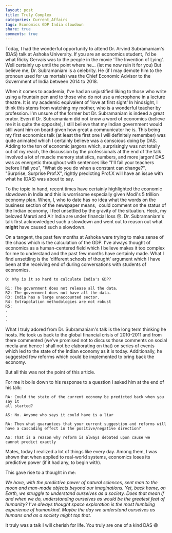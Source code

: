 ```yaml
---
layout: post
title: Truly Complex
categories: Current_Affairs
tags: Economics GDP India slowdown
share: true
comments: true
---
```


Today, I had the wonderful opportunity to attend Dr. Arvind Subramaniam's (DAS) talk at Ashoka University. If you are an economics student, I'd be what Ricky Gervais was to the people in the movie 'The Invention of Lying'. Well certainly up until the point where he... (let me now ruin it for you)
But believe me, Dr. Subramaniam is a celebrity. He (if I may demote him to the pronoun used for us mortals) was the Chief Economic Advisor to the Government of India between 2014 to 2018. 

When it comes to academia, I've had an unjustified liking to those who write using a fountain pen and to those who do not use a microphone in a lecture theatre. It is my academic equivalent of 'love at first sight' In hindsight, I think this stems from watching my mother, who is a wonderful teacher by profession. I'm unsure of the former but Dr. Subramaniam is indeed a great orator. Even if Dr. Subramaniam did not know a word of economics (believe me it is quite the opposite), I still believe that my Indian government would still want him on board given how great a communicator he is. This being my first economics talk (at least the first one I will definitely remember) was quite animated which I certainly believe was a conscious doing by DAS. Adding to the ton of economic jargons which, surprisingly was not totally out of my reach, the discussion by the professionals at the end of the talk involved a lot of muscle memory statistics, numbers, and more jargon! DAS was as energetic throughout with sentences like "I'll fail your teachers before I fail you", "What do you do when a constant can change?", "Surprise, Surprise Prof.X", rightly predicting Prof.X will have an issue with what he (DAS) was about to say.

To the topic in hand, recent times have certainly highlighted the economic slowdown in India and this is worrisome especially given Modi's 5 trillion economy plan. When, I, who to date has no idea what the words on the business section of the newspaper means,  could comment on the status of the Indian economy, I feel unsettled by the gravity of the situation. Heck, my beloved Maruti and Air India are under financial loss 😢. Dr. Subramaniam's talk first acknowledged such a slowdown and went out to reason out what **might** have caused such a slowdown.


On a tangent, the past few months at Ashoka were trying to make sense of the chaos which is the calculation of the GDP. I've always thought of economics as a human-centered field which I believe makes it too complex for me to understand and the past few months have certainly made. What I find unsettling is the 'different schools of thought' argument which I have been at the receiving end of during conversations with students of economics. 

~~~
Q: Why is it so hard to calculate India's GDP?

R1: The government does not release all the data. 
R2: The government does not have all the data.
R3: India has a large unaccounted sector.
R4: Extrapolation methodologies are not robust
R5: 
.
.
.
~~~

What I truly adored from Dr. Subramaniam's talk is the long term thinking he hosts. He took us back to the global financial crisis of 2010-2011 and from there commented (we've promised not to discuss those comments on social media and hence I shall not be elaborating on that) on series of events which led to the state of the Indian economy as it is today. Additionally, he suggested few reforms which could be implemented to bring back the economy.

But all this was not the point of this article. 

For me it boils down to his response to a question I asked him at the end of his talk:
~~~
RA: Could the state of the current economy be predicted back when you say it 
all started?

AS: No. Anyone who says it could have is a liar

RA: Then what guarantees that your current suggestion and reforms will 
have a cascading effect in the positive/negative direction?

AS: That is a reason why reform is always debated upon cause we 
cannot predict exactly 
~~~

Mates, today I realized a lot of things like every day. Among them, I was shown that when applied to real-world systems, economics loses its predictive power (if it had any, to begin with).

This gave rise to a thought in me:

_We have, with the predictive power of natural sciences, sent man to the moon and man-made objects beyond our imaginations. 
Yet, back home, on Earth, we struggle to understand ourselves as a society. Does that mean if and when we do, understanding ourselves as would be the greatest feat of humanity? I've always thought space exploration is the most humbling experience of humankind. Maybe the day we understand ourselves as humans and as a society might top that._

It truly was a talk I will cherish for life. You truly are one of a kind DAS 😃
